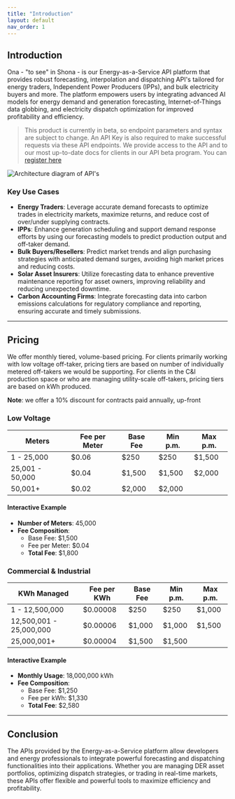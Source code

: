 ```yaml
---
title: "Introduction"
layout: default
nav_order: 1
---
```


## Introduction

Ona - "to see" in Shona - is our Energy-as-a-Service API platform that provides robust forecasting, interpolation and dispatching API's tailored for energy traders, Independent Power Producers (IPPs), and bulk electricity buyers and more. The platform empowers users by integrating advanced AI models for energy demand and generation forecasting, Internet-of-Things data globbing, and electricity dispatch optimization for improved profitability and efficiency.

> This product is currently in beta, so endpoint parameters and syntax are subject to change.  An API Key is also required to make successful requests via these API endpoints.  We provide access to the API and to our most up-to-date docs for clients in our API beta program.  You can [register here](https://asoba.co/on-demand/)

![Architecture diagram of API's](https://staging-internal.asoba.co/api-architecture.png)


### Key Use Cases

- **Energy Traders**: Leverage accurate demand forecasts to optimize trades in electricity markets, maximize returns, and reduce cost of over/under supplying contracts.
- **IPPs**: Enhance generation scheduling and support demand response efforts by using our forecasting models to predict production output and off-taker demand.
- **Bulk Buyers/Resellers**: Predict market trends and align purchasing strategies with anticipated demand surges, avoiding high market prices and reducing costs.
- **Solar Asset Insurers**: Utilize forecasting data to enhance preventive maintenance reporting for asset owners, improving reliability and reducing unexpected downtime.
- **Carbon Accounting Firms**: Integrate forecasting data into carbon emissions calculations for regulatory compliance and reporting, ensuring accurate and timely submissions.

---

## Pricing

We offer monthly tiered, volume-based pricing.  For clients primarily working with low voltage off-taker, pricing tiers are based on number of individually metered off-takers we would be supporting.  For clients in the C&I production space or who are managing utility-scale off-takers, pricing tiers are based on kWh produced.

**Note**: we offer a 10% discount for contracts paid annually, up-front

### Low Voltage

| Meters        | Fee per Meter | Base Fee | Min p.m. | Max p.m. |
|---------------|---------------|----------|----------|----------|
| 1 - 25,000    | $0.06         | $250     | $250     | $1,500   | 
| 25,001 - 50,000 | $0.04       | $1,500   | $1,500   | $2,000   | 
| 50,001+       | $0.02         | $2,000   | $2,000   |          | 

#### Interactive Example
- **Number of Meters**: 45,000  
- **Fee Composition**:
  - Base Fee: $1,500  
  - Fee per Meter: $0.04  
  - **Total Fee**: $1,800  

### Commercial & Industrial

| KWh Managed  | Fee per KWh   | Base Fee | Min p.m. | Max p.m. | 
|---------------|---------------|----------|----------|----------|
| 1 - 12,500,000  | $0.00008     | $250     | $250     | $1,000   |
| 12,500,001 - 25,000,000 | $0.00006 | $1,000   | $1,000   | $1,500   | 
| 25,000,001+   | $0.00004      | $1,500   | $1,500   |          |

#### Interactive Example
- **Monthly Usage**: 18,000,000 kWh  
- **Fee Composition**:
  - Base Fee: $1,250  
  - Fee per kWh: $1,330  
  - **Total Fee**: $2,580  

---

## Conclusion 


The APIs provided by the Energy-as-a-Service platform allow developers and energy professionals to integrate powerful forecasting and dispatching functionalities into their applications. Whether you are managing DER asset portfolios, optimizing dispatch strategies, or trading in real-time markets, these APIs offer flexible and powerful tools to maximize efficiency and profitability.
